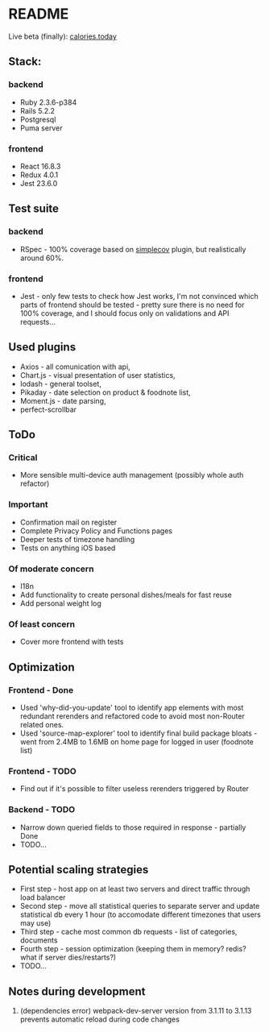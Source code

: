 # README

Live beta (finally): [calories.today](https://calories.today/)

## Stack:

### backend

* Ruby 2.3.6-p384
* Rails 5.2.2
* Postgresql
* Puma server

### frontend

* React 16.8.3
* Redux 4.0.1
* Jest 23.6.0

## Test suite

### backend

* RSpec - 100% coverage based on [simplecov](https://github.com/colszowka/simplecov) plugin, but realistically around 60%.

### frontend

* Jest - only few tests to check how Jest works, I'm not convinced which parts of frontend should be tested - pretty sure there is no need for 100% coverage, and I should focus only on validations and API requests...

## Used plugins

* Axios - all comunication with api, 
* Chart.js - visual presentation of user statistics, 
* lodash - general toolset,
* Pikaday - date selection on product & foodnote list,
* Moment.js - date parsing,
* perfect-scrollbar

## ToDo
### Critical
* More sensible multi-device auth management (possibly whole auth refactor)
### Important
* Confirmation mail on register
* Complete Privacy Policy and Functions pages
* Deeper tests of timezone handling
* Tests on anything iOS based
### Of moderate concern
* I18n
* Add functionality to create personal dishes/meals for fast reuse
* Add personal weight log
### Of least concern
* Cover more frontend with tests

## Optimization

### Frontend - Done

* Used 'why-did-you-update' tool to identify app elements with most redundant rerenders and refactored code to avoid most non-Router related ones.
* Used 'source-map-explorer' tool to identify final build package bloats - went from 2.4MB to 1.6MB on home page for logged in user (foodnote list)

### Frontend - TODO

* Find out if it's possible to filter useless rerenders triggered by Router

### Backend - TODO

* Narrow down queried fields to those required in response - partially Done
* TODO...

## Potential scaling strategies

* First step - host app on at least two servers and direct traffic through load balancer
* Second step - move all statistical queries to separate server and update statistical db every 1 hour (to accomodate different timezones that users may use)
* Third step - cache most common db requests - list of categories, documents
* Fourth step - session optimization (keeping them in memory? redis? what if server dies/restarts?)
* TODO...

## Notes during development

1. (dependencies error) webpack-dev-server version from 3.1.11 to 3.1.13 prevents automatic reload during code changes